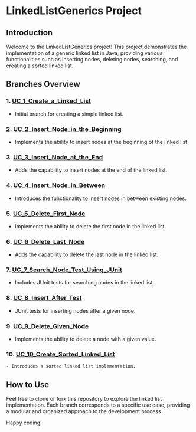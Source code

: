 # LinkedListGenerics Project

## Introduction

Welcome to the LinkedListGenerics project! This project demonstrates the implementation of a generic linked list in Java, providing various functionalities such as inserting nodes, deleting nodes, searching, and creating a sorted linked list.

## Branches Overview

### 1. [UC_1_Create_a_Linked_List](https://github.com/shro-2002/Linked-List-Using-Generics/tree/UC_1_Create_a_Linked_List)
   - Initial branch for creating a simple linked list.

### 2. [UC_2_Insert_Node_in_the_Beginning](https://github.com/shro-2002/Linked-List-Using-Generics/tree/UC_2_Insert_Node_in_the_Beginning)
   - Implements the ability to insert nodes at the beginning of the linked list.

### 3. [UC_3_Insert_Node_at_the_End](https://github.com/shro-2002/Linked-List-Using-Generics/tree/UC_3_Insert_Node_at_the_End)
   - Adds the capability to insert nodes at the end of the linked list.

### 4. [UC_4_Insert_Node_in_Between](https://github.com/shro-2002/Linked-List-Using-Generics/tree/UC_4_Insert_Node_in_Between)
   - Introduces the functionality to insert nodes in between existing nodes.

### 5. [UC_5_Delete_First_Node](https://github.com/shro-2002/Linked-List-Using-Generics/tree/UC_5_Delete_First_Node)
   - Implements the ability to delete the first node in the linked list.

### 6. [UC_6_Delete_Last_Node](#)
   - Adds the capability to delete the last node in the linked list.

### 7. [UC_7_Search_Node_Test_Using_JUnit](#)
   - Includes JUnit tests for searching nodes in the linked list.

### 8. [UC_8_Insert_After_Test](#)
   - JUnit tests for inserting nodes after a given node.

### 9. [UC_9_Delete_Given_Node](#)
   - Implements the ability to delete a node with a given value.

### 10. [UC_10_Create_Sorted_Linked_List](#)
    - Introduces a sorted linked list implementation.

## How to Use

Feel free to clone or fork this repository to explore the linked list implementation. Each branch corresponds to a specific use case, providing a modular and organized approach to the development process.

Happy coding!
